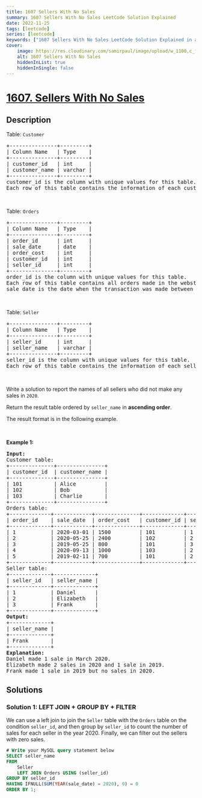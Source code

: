 ```yaml
---
title: 1607 Sellers With No Sales
summary: 1607 Sellers With No Sales LeetCode Solution Explained
date: 2022-11-25
tags: [leetcode]
series: [leetcode]
keywords: ["1607 Sellers With No Sales LeetCode Solution Explained in all languages", "1607 Sellers With No Sales", "LeetCode", "leetcode solution in Python3 C++ Java Go PHP Ruby Swift TypeScript Rust C# JavaScript C", "GeeksforGeeks", "InterviewBit", "Coding Ninjas", "HackerRank", "HackerEarth", "CodeChef", "TopCoder", "AlgoExpert", "freeCodeCamp", "Codeforces", "GitHub", "AtCoder", "Samir Paul"]
cover:
    image: https://res.cloudinary.com/samirpaul/image/upload/w_1100,c_fit,co_rgb:FFFFFF,l_text:Arial_75_bold:1607 Sellers With No Sales - Solution Explained/problem-solving.webp
    alt: 1607 Sellers With No Sales
    hiddenInList: true
    hiddenInSingle: false
---
```



# [1607. Sellers With No Sales](https://leetcode.com/problems/sellers-with-no-sales)


## Description

<p>Table: <code>Customer</code></p>

<pre>
+---------------+---------+
| Column Name   | Type    |
+---------------+---------+
| customer_id   | int     |
| customer_name | varchar |
+---------------+---------+
customer_id is the column with unique values for this table.
Each row of this table contains the information of each customer in the WebStore.
</pre>

<p>&nbsp;</p>

<p>Table: <code>Orders</code></p>

<pre>
+---------------+---------+
| Column Name   | Type    |
+---------------+---------+
| order_id      | int     |
| sale_date     | date    |
| order_cost    | int     |
| customer_id   | int     |
| seller_id     | int     |
+---------------+---------+
order_id is the column with unique values for this table.
Each row of this table contains all orders made in the webstore.
sale_date is the date when the transaction was made between the customer (customer_id) and the seller (seller_id).
</pre>

<p>&nbsp;</p>

<p>Table: <code>Seller</code></p>

<pre>
+---------------+---------+
| Column Name   | Type    |
+---------------+---------+
| seller_id     | int     |
| seller_name   | varchar |
+---------------+---------+
seller_id is the column with unique values for this table.
Each row of this table contains the information of each seller.
</pre>

<p>&nbsp;</p>

<p>Write a solution to report the names of all sellers who did not make any sales in <code>2020</code>.</p>

<p>Return the result table ordered by <code>seller_name</code> in <strong>ascending order</strong>.</p>

<p>The result format is in the following example.</p>

<p>&nbsp;</p>
<p><strong class="example">Example 1:</strong></p>

<pre>
<strong>Input:</strong> 
Customer table:
+--------------+---------------+
| customer_id  | customer_name |
+--------------+---------------+
| 101          | Alice         |
| 102          | Bob           |
| 103          | Charlie       |
+--------------+---------------+
Orders table:
+-------------+------------+--------------+-------------+-------------+
| order_id    | sale_date  | order_cost   | customer_id | seller_id   |
+-------------+------------+--------------+-------------+-------------+
| 1           | 2020-03-01 | 1500         | 101         | 1           |
| 2           | 2020-05-25 | 2400         | 102         | 2           |
| 3           | 2019-05-25 | 800          | 101         | 3           |
| 4           | 2020-09-13 | 1000         | 103         | 2           |
| 5           | 2019-02-11 | 700          | 101         | 2           |
+-------------+------------+--------------+-------------+-------------+
Seller table:
+-------------+-------------+
| seller_id   | seller_name |
+-------------+-------------+
| 1           | Daniel      |
| 2           | Elizabeth   |
| 3           | Frank       |
+-------------+-------------+
<strong>Output:</strong> 
+-------------+
| seller_name |
+-------------+
| Frank       |
+-------------+
<strong>Explanation:</strong> 
Daniel made 1 sale in March 2020.
Elizabeth made 2 sales in 2020 and 1 sale in 2019.
Frank made 1 sale in 2019 but no sales in 2020.
</pre>

## Solutions

### Solution 1: LEFT JOIN + GROUP BY + FILTER

We can use a left join to join the `Seller` table with the `Orders` table on the condition `seller_id`, and then group by `seller_id` to count the number of sales for each seller in the year $2020$. Finally, we can filter out the sellers with zero sales.

<!-- tabs:start -->

```sql
# Write your MySQL query statement below
SELECT seller_name
FROM
    Seller
    LEFT JOIN Orders USING (seller_id)
GROUP BY seller_id
HAVING IFNULL(SUM(YEAR(sale_date) = 2020), 0) = 0
ORDER BY 1;
```

<!-- tabs:end -->

<!-- end -->
